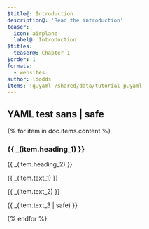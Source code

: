 ```yaml
---
$title@: Introduction
description@: 'Read the introduction'
teaser:
  icon: airplane
  label@: Introduction
$titles:
  teaser@: Chapter 1
$order: 1
formats:
  - websites
author: ldodds
items: !g.yaml /shared/data/tutorial-p.yaml
---
```


## YAML test sans | safe

{% for item in doc.items.content %}
<h3 class=""> {{ _(item.heading_1) }} </h3>
 <p class=""> {{ _(item.heading_2) }} </p>
 <p class=""> {{ _(item.text_1) }} </p>
 <p class=""> {{ _(item.text_2) }} </p>
 <p class=""> {{ _(item.text_3 | safe) }} </p>
{% endfor %}
